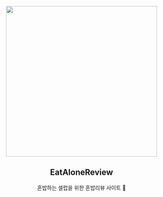 <p align="center">
  <img src="https://img.etoday.co.kr/pto_db/2017/03/600/20170303045409_1029384_600_600.jpg" height="400">
  <h2 align="center">EatAloneReview</h2>
  <p align="center">혼밥하는 셀럽을 위한 혼밥리뷰 사이트 🍱<p>

  </p>
</p>
